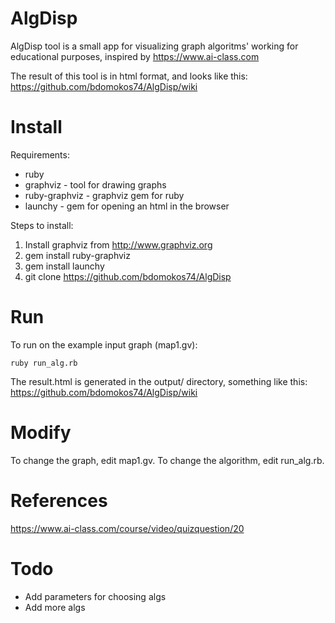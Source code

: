 AlgDisp
=======

AlgDisp tool is a small app for visualizing graph algoritms' working for educational purposes, 
inspired by https://www.ai-class.com

The result of this tool is in html format, and looks like this:
https://github.com/bdomokos74/AlgDisp/wiki

Install
=======

Requirements:

* ruby
* graphviz - tool for drawing graphs
* ruby-graphviz - graphviz gem for ruby
* launchy - gem for opening an html in the browser

Steps to install:

1. Install graphviz from http://www.graphviz.org
2. gem install ruby-graphviz
3. gem install launchy
4. git clone https://github.com/bdomokos74/AlgDisp

Run
===

To run on the example input graph (map1.gv): 

	ruby run_alg.rb

The result.html is generated in the output/ directory, something like this:
https://github.com/bdomokos74/AlgDisp/wiki

Modify
======

To change the graph, edit map1.gv. To change the algorithm, edit run_alg.rb.

References
==========

https://www.ai-class.com/course/video/quizquestion/20

Todo
====

* Add parameters for choosing algs
* Add more algs
